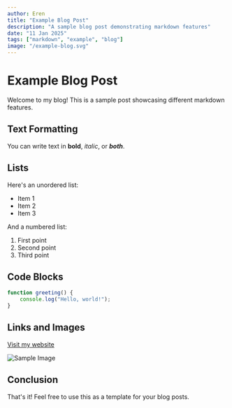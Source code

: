 ```yaml
---
author: Eren
title: "Example Blog Post"
description: "A sample blog post demonstrating markdown features"
date: "11 Jan 2025"
tags: ["markdown", "example", "blog"]
image: "/example-blog.svg"
---
```


# Example Blog Post

Welcome to my blog! This is a sample post showcasing different markdown features.

## Text Formatting

You can write text in **bold**, *italic*, or ***both***. 

## Lists

Here's an unordered list:
- Item 1
- Item 2
- Item 3

And a numbered list:
1. First point
2. Second point
3. Third point

## Code Blocks

```javascript
function greeting() {
    console.log("Hello, world!");
}
```

## Links and Images

[Visit my website](#)

![Sample Image](/personal-website-project.svg)

## Conclusion

That's it! Feel free to use this as a template for your blog posts.